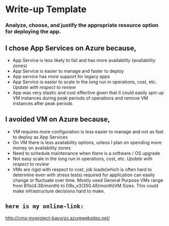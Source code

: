 # Write-up Template

### Analyze, choose, and justify the appropriate resource option for deploying the app.

## I chose App Services on Azure because,
- App Service is less likely to fail and has more availability (availability zones)
- App Service is easier to manage and faster to deploy
- App service has more support for legacy apps
- App Service is easier to scale in the long run in operations, cost, etc.
*Update with respect to review*
- App was very elastic and cost effective given that it could easily spin up VM instances during peak periods of operations and remove VM instances after peak periods

## I avoided VM on Azure because,
- VM requires more configuration is less easier to manage and not as fast to deploy as App Services
- On VM there is less availability options, unless I plan on spending more money on availability zones
- Need to schedule maintenance when there is a software / OS upgrade
- Not easy scale in the long run in operations, cost, etc.
*Update with respect to review*
- VMs are rigid with respect to cost, job loads(which is often hard to determine even with stress tests) required for application can easily change or fluctuate over time. Mostly used General Purpose VMs range from B1ls(4.38/month) to D8s_v3(350.48/month)VM Sizes. This could make infrastructure decisions hard to make.


## `here is my online-link:`
http://cms-myproject-bayurzx.azurewebsites.net/
